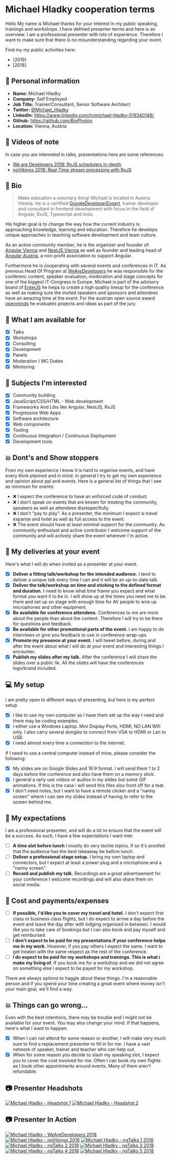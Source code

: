 # Michael Hladky cooperation terms

Hello My name is Michael thanks for your interest in my public speaking, trainings and workshops.
I have defined presenter terms and here is an overview.
I am a professional presenter with lots of experience.
Therefore I want to make sure that there is no misunderstanding
regarding your event.

Find my my public activities here:
- [2019]
- [2018]

## :wave: Personal information

* **Name:** Michael Hladky
* **Company:** Self Employed
* **Job Title:** Trainer/Consultant, Senior Software Architect
* **Twitter:** [@Michael_Hladky](https://twitter.com/Michael_Hladky)
* **LinkedIn:** https://www.linkedin.com/in/michael-hladky-519340148/
* **Github:** https://github.com/BioPhoton
* **Location:** Vienna, Austria

## :vhs: Videos of note

In case you are interested in talks, presentations here are some references:

* [We are Developers 2018: RxJS schedulers in-depth](https://www.youtube.com/watch?v=iPfMatOgRBg)
* [ngVikings 2018: Real-Time stream processing with RxJS](https://www.youtube.com/watch?v=iNlGvy7l24w)

## :pencil: Bio

> Make education a voluntary thing!
Michael is located in Austria Vienna. He is a certified [GoogleDeveloperExpert](https://developers.google.com/experts/people/michael-hladky),
trainer developer and consultant in frontend development with focus in the field of Angular, RxJS, Typescript and Ionic.

His higher goal is to change the way how the current industry is approaching knowledge, learning and education.
Therefore he develops unique approaches in teaching software development and team culture.

As an active community member, he is the organizer and founder of:
[Angular Vienna](https://www.meetup.com/Angular-Vienna) and
[NestJS Vienna](https://www.meetup.com/NestJS-Vienna)
as well as founder and leading head of [Angular Austria](www.angular-austria.at), a non-profit association to support Angular.

Furthermore he is cooperating with several events and conferences in IT.
As previous Head Of Program at [WeAreDevelopers](https://events.wearedevelopers.com) he was responsible for the conferenc content, speaker evaluation, moderation and stage concepts for one of the biggest IT-Congress in Europe.
Michael is part of the advisory board of [EnterJS](https://www.enterjs.de) he helps to create a high quality lineup for the conference as well as making sure the invited speakers and sponsors and attendees have an amazing time at the event.
For the austrian open source award [openminds](https://www.openminds.at) he evaluates projects and ideas as part of the jury.


## :love_letter: What I am available for

- [x] Talks
- [x] Workshops
- [x] Consulting
- [x] Development
- [x] Panels
- [x] Moderation / MC Duties
- [x] Mentoring

## :gift: Subjects I'm interested

- [x] Community building
- [x] JavaScript/CSS/HTML - Web development
- [x] Frameworks And Libs like Angular, NestJS, RxJS
- [x] Progressive Web Apps
- [x] Software architecture
- [x] Web components
- [x] Tooling
- [x] Continuous Integration / Continuous Deployment
- [x] Development tools

## :collision: Dont's and Show stoppers

From my own experience I know it is hard to organise events, and have every think planned and
in mind. In general I try to get my own experience and opinion about ppl and events.
Here is a general list of things that I see as minimum for events:

* :x: I expect the conference to have an enforced code of conduct
* :x: I don't speak on events that are known for treating the community, speakers as well as attendees disrespectfully.
* :x: I don't "pay to play". As a presenter, the minimum I expect is travel expanse and hotel as well as full access to the event.
* :x: The event should have at least minimal support for the community.
      As community enthusiast  and active contributor I welcome support of the community and will actively share the event wherever I'm active.

## :dancer: My deliveries at your event

Here's what I will do when invited as a presenter at your event.

- [x] **Deliver a fitting talk/workshop for the intended audience.** I tend to deliver a unique talk every time I can and it will be an up-to-date talk.
- [x] **Deliver the talk/workshop on time and sticking to the defined format and duration.** I need to know what time frame you expect and what format you want it to be in. I will show up at the times you need me to be there and set up on stage with enough time for AV people to wire up microphones and other equipment.
- [x] **Be available for conference attendees.** Conferences to me are more about the people than about the content. Therefore I will try to be there for questions and feedback.
- [x] **Be available for other promotional parts of the event.** I am happy to do interviews or give you feedback to use in conference wrap-ups
- [x] **Promote my presence at your event.** I will tweet before, during and after the event about what I will do at your event and interesting things I encounter.
- [x] **Publish my slides after my talk.**  After the conference I will share the slides over a public lik. All the slides will have the conferences logo/brand included.

## :computer: My setup

I am pretty open to different ways of presenting, but here is my perfect setup

- [x] I like to use my own computer as I have them set up the way I need and there may be coding examples.
- [x] I either use a Windows Laptop. Mini Display Ports, HDMI, NO LAN Wifi only. I also carry several dongles to connect from VGA to HDMI or Lan to USB.
- [x] I need almost every time a connection to the internet.

If I need to use a central computer instead of mine, please consider the following:

- [x] My slides are on Google Slides and 16:9 format. I will send them 1 to 2 days before the conference and also have them on a memory stick.
- [x] I general a rarly use videos or audios in my slides but some GIF animations. If this is the case i will send this files also front off for a teat.
- [x] I don't need notes, but I want to have a remote clicker and a "nanny screen" where I can see my slides instead of having to refer to the screen behind me.

## :pray: My expectations

I am a professional presenter, and will do a lot to ensure that the event will be a success.
As such, I have a few expectations I want met:

- [ ] **A time slot before lunch** I mostly do very techie topics. If so it's proofed that the audience has the best takeaway be before lunch.
- [ ] **Deliver a professional stage setup.** I bring my own laptop and connectors, but I expect at least a power plug and a microphone and a "nanny screen".
- [ ] **Record and publish my talk.** Recordings are a great advertisement for your conference I welcome recordings and will also share them on social media.

## :money_with_wings: Cost and payments/expenses

- [ ] **If possible, I'd like you to cover my travel and hotel.** I don't expect first class or business class flights, but I do expect to arrive a day before the event and leave the day after with lodging organised in between.
I would like you to take care of bookings but I can also book and pay myself and get reimbursed.
- [ ] **I don't expect to be paid for my presentations if your conference helps me in my work.**
However, if you pay others I expect the same. I want to get treaten with the same respect as the rest of the conference.
- [ ] **I do expect to be paid for my workshops and trainings. This is what i make my living of.**
If you book me for a workshop and we did not agree on something else I expect to be payed for my workshop.

There are always options to haggle about these things. I'm a reasonable person and if you spend your time creating a great event where money isn't your main goal, we'll find a way.

## :boom: Things can go wrong...

Even with the best intentions, there may be trouble and I might not be available for your event.
You may also change your mind. If that happens, here's what I want to happen.

- [x] When I can not attend for some reason or another, I will make very much sure to find a replacement presenter to fill in for me. I have a vast network of speaker, trainer and teacher who can help out.
- [x] When for some reason you decide to slash my speaking slot,
I expect you to cover the cost involved for me.
Often I can book my own flights as I book other appointments around events.
Many of them aren't refundable.

## :camera: Presenter Headshots

[![Michael Hladky - Headshot 1](https://i.imgur.com/Rtx1VCh.jpg?1)](https://i.imgur.com/Rtx1VCh.jpg?1)
[![Michael Hladky - Headshot 2](https://i.imgur.com/FhZXWjJ.jpg)](https://i.imgur.com/FhZXWjJ.jpg)

## :camera: Presenter In Action
[![Michael Hladky - WeAreDevelopers 2018](https://i.imgur.com/QkwLjH4.jpg)](https://i.imgur.com/QkwLjH4.jpg)
[![Michael Hladky - ngVikings 2018](https://i.imgur.com/yGAARRI.jpg)](https://i.imgur.com/yGAARRI.jpg)
[![Michael Hladky - ngTalks 1 2018](https://i.imgur.com/WQxh742.jpg)](https://i.imgur.com/WQxh742.jpg)
[![Michael Hladky - ngTalks 2 2018](https://i.imgur.com/GZgNbDk.jpg)](https://i.imgur.com/GZgNbDk.jpg)
[![Michael Hladky - ngTalks 3 2018](https://i.imgur.com/watVSer.jpg)](https://i.imgur.com/watVSer.jpg)
[![Michael Hladky - ngTalks 4 2018](https://i.imgur.com/lQjBSHA.jpg)](https://i.imgur.com/lQjBSHA.jpg)
[![Michael Hladky - ngTalks 5 2018](https://i.imgur.com/0xCZK2B.jpg)](https://i.imgur.com/0xCZK2B.jpg)

